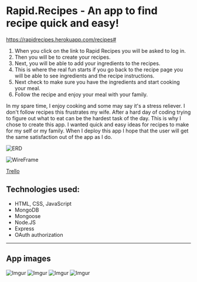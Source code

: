 # Rapid.Recipes - An app to find recipe quick and easy!

 https://rapidrecipes.herokuapp.com/recipes#


1. When you click on the link to Rapid Recipes you will be asked to log in.
2. Then you will be to create your recipes.
3. Next, you will be able to add your ingredients to the recipes.
4. This is where the real fun starts if you go back to the recipe page you will be able to see ingredients and the recipe instructions.
5. Next check to make sure you have the ingredients and start cooking your meal.
6. Follow the recipe and enjoy your meal with your family.

In my spare time, I enjoy cooking and some may say it's a stress reliever. I don't follow recipes this frustrates my wife. After a hard day of coding trying to figure out what to eat can be the hardest task of the day. This is why I chose to create this app. I wanted quick and easy ideas for recipes to make for my self or my family. When I deploy this app I hope that the user will get the same satisfaction out of the app as I do.

![ERD](https://i.imgur.com/Zq6n1HI.jpg)

![WireFrame](https://i.imgur.com/c3S5Zzb.jpg)

[Trello](https://trello.com/b/G7G7evUa/cookbook)


## Technologies used:
- HTML, CSS, JavaScript
- MongoDB
- Mongoose
- Node.JS
- Express
- OAuth authorization
---

## App images
![Imgur](https://i.imgur.com/uh7WXWW.jpg)
![Imgur](https://i.imgur.com/7MDlXp5.jpg)
![Imgur](https://i.imgur.com/XAY87jD.jpg)
![Imgur](https://i.imgur.com/RhA9ZnR.jpg)



